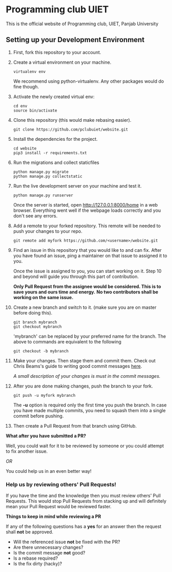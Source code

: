 # Programming club UIET #
This is the official website of Programming club, UIET, Panjab University

## Setting up your Development Environment ##
1. First, fork this repository to your account.

2. Create a virtual environment on your machine.
    ```
    virtualenv env
    ```
    We recommend using python-virtualenv. Any other packages would do fine though.

3. Activate the newly created virtual env:
    ```
    cd env
    source bin/activate
    ```

4. Clone this repository (this would make rebasing easier).
    ```
    git clone https://github.com/pclubuiet/website.git
    ```

5. Install the dependencies for the project.
    ```
    cd website
    pip3 install -r requirements.txt
    ```

6. Run the migrations and collect staticfiles
    ```
    python manage.py migrate
    python manage.py collectstatic
    ```

7. Run the live development server on your machine and test it.
    ```
    python manage.py runserver
    ```
    Once the server is started, open http://127.0.0.1:8000/home in a web browser.
    Everything went well if the webpage loads correctly and you don't see any errors.

8. Add a remote to your forked repository. This remote will be needed to push your changes to your repo.
    ```
    git remote add myfork https://github.com/<username>/website.git
    ```

9. Find an issue in this repository that you would like to and can fix.
   After you have found an issue, ping a maintainer on that issue to assigned it to you.

   Once the issue is assigned to you, you can start working on it. Step 10 and beyond will guide you through this part of contribution.

   **Only Pull Request from the assignee would be considered. This is to save yours and ours time and energy.**
   **No two contributors shall be working on the same issue.**

10. Create a new branch and switch to it. (make sure you are on master before doing this).
    ```
    git branch mybranch
    git checkout mybranch
    ```
    'mybranch' can be replaced by your preferred name for the branch.
    The above to commands are equivalent to the following
    ```
    git checkout -b mybranch
    ```

11. Make your changes. Then stage them and commit them.
    Check out Chris Beams's guide to writing good commit messages [here](https://chris.beams.io/posts/git-commit/).

    *A small description of your changes is must in the commit messages.*

12. After you are done making changes, push the branch to your fork.
    ```
    git push -u myfork mybranch
    ```
    The **-u** option is required only the first time you push the branch.
	In case you have made multiple commits, you need to squash them into a single commit before pushing.

13. Then create a Pull Request from that branch using GitHub.

**What after you have submitted a PR?**

Well, you could wait for it to be reviewed by someone or you could attempt to fix another issue.

*OR*

You could help us in an even better way!


### Help us by reviewing others' Pull Requests! ###
If you have the time and the knowledge then you must review others' Pull Requests. This would stop Pull Requests from stacking up and will definitely mean your Pull Request would be reviewed faster.

**Things to keep in mind while reviewing a PR**

If any of the following questions has a **yes** for an answer then the request shall **not** be approved.
* Will the referenced issue **not** be fixed with the PR?
* Are there unnecessary changes?
* Is the commit message **not** good?
* Is a rebase required?
* Is the fix dirty (hacky)?

